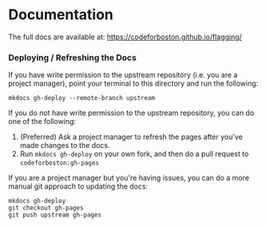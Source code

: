 # Documentation

The full docs are available at: https://codeforboston.github.io/flagging/

### Deploying / Refreshing the Docs

If you have write permission to the upstream repository (i.e. you are a project manager), point your terminal to this directory and run the following:

```shell script
mkdocs gh-deploy --remote-branch upstream
```

If you do not have write permission to the upstream repository, you can do one of the following:
 
 1. (Preferred) Ask a project manager to refresh the pages after you've made changes to the docs.
 2. Run `mkdocs gh-deploy` on your own fork, and then do a pull request to `codeforboston:gh-pages`
 
 If you are a project manager but you're having issues, you can do a more manual git approach to updating the docs:
 
```shell script
mkdocs gh-deploy
git checkout gh-pages
git push upstream gh-pages
```
